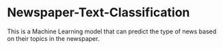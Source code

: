 # Newspaper-Text-Classification
This is a Machine Learning model that can predict the type of news based on their topics in the newspaper. 
